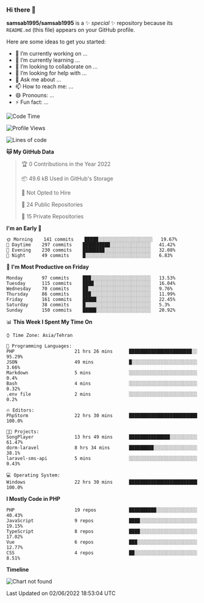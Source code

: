 ### Hi there 👋

**samsab1995/samsab1995** is a ✨ _special_ ✨ repository because its `README.md` (this file) appears on your GitHub profile.

Here are some ideas to get you started:

- 🔭 I’m currently working on ...
- 🌱 I’m currently learning ...
- 👯 I’m looking to collaborate on ...
- 🤔 I’m looking for help with ...
- 💬 Ask me about ...
- 📫 How to reach me: ...
- 😄 Pronouns: ...
- ⚡ Fun fact: ...

<!--START_SECTION:waka-->
![Code Time](http://img.shields.io/badge/Code%20Time-0%20secs-blue)

![Profile Views](http://img.shields.io/badge/Profile%20Views-0-blue)

![Lines of code](https://img.shields.io/badge/From%20Hello%20World%20I%27ve%20Written-874%20Thousand%20lines%20of%20code-blue)

**🐱 My GitHub Data** 

> 🏆 0 Contributions in the Year 2022
 > 
> 📦 49.6 kB Used in GitHub's Storage 
 > 
> 🚫 Not Opted to Hire
 > 
> 📜 24 Public Repositories 
 > 
> 🔑 15 Private Repositories  
 > 
**I'm an Early 🐤** 

```text
🌞 Morning    141 commits    █████░░░░░░░░░░░░░░░░░░░░   19.67% 
🌆 Daytime    297 commits    ██████████░░░░░░░░░░░░░░░   41.42% 
🌃 Evening    230 commits    ████████░░░░░░░░░░░░░░░░░   32.08% 
🌙 Night      49 commits     █░░░░░░░░░░░░░░░░░░░░░░░░   6.83%

```
📅 **I'm Most Productive on Friday** 

```text
Monday       97 commits     ███░░░░░░░░░░░░░░░░░░░░░░   13.53% 
Tuesday      115 commits    ████░░░░░░░░░░░░░░░░░░░░░   16.04% 
Wednesday    70 commits     ██░░░░░░░░░░░░░░░░░░░░░░░   9.76% 
Thursday     86 commits     ███░░░░░░░░░░░░░░░░░░░░░░   11.99% 
Friday       161 commits    █████░░░░░░░░░░░░░░░░░░░░   22.45% 
Saturday     38 commits     █░░░░░░░░░░░░░░░░░░░░░░░░   5.3% 
Sunday       150 commits    █████░░░░░░░░░░░░░░░░░░░░   20.92%

```


📊 **This Week I Spent My Time On** 

```text
⌚︎ Time Zone: Asia/Tehran

💬 Programming Languages: 
PHP                      21 hrs 26 mins      ███████████████████████░░   95.29% 
JSON                     49 mins             █░░░░░░░░░░░░░░░░░░░░░░░░   3.66% 
Markdown                 5 mins              ░░░░░░░░░░░░░░░░░░░░░░░░░   0.4% 
Bash                     4 mins              ░░░░░░░░░░░░░░░░░░░░░░░░░   0.32% 
.env file                2 mins              ░░░░░░░░░░░░░░░░░░░░░░░░░   0.2%

🔥 Editors: 
PhpStorm                 22 hrs 30 mins      █████████████████████████   100.0%

🐱‍💻 Projects: 
SongPlayer               13 hrs 49 mins      ███████████████░░░░░░░░░░   61.47% 
dorm-laravel             8 hrs 34 mins       █████████░░░░░░░░░░░░░░░░   38.1% 
laravel-sms-api          5 mins              ░░░░░░░░░░░░░░░░░░░░░░░░░   0.43%

💻 Operating System: 
Windows                  22 hrs 30 mins      █████████████████████████   100.0%

```

**I Mostly Code in PHP** 

```text
PHP                      19 repos            ██████████░░░░░░░░░░░░░░░   40.43% 
JavaScript               9 repos             ████░░░░░░░░░░░░░░░░░░░░░   19.15% 
TypeScript               8 repos             ████░░░░░░░░░░░░░░░░░░░░░   17.02% 
Vue                      6 repos             ███░░░░░░░░░░░░░░░░░░░░░░   12.77% 
CSS                      4 repos             ██░░░░░░░░░░░░░░░░░░░░░░░   8.51%

```


**Timeline**

![Chart not found](https://raw.githubusercontent.com/samsab1995/samsab1995/main/charts/bar_graph.png) 


 Last Updated on 02/06/2022 18:53:04 UTC
<!--END_SECTION:waka-->
